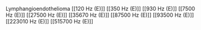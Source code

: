 Lymphangioendothelioma
[[120 Hz (E)]]
[[350 Hz (E)]]
[[930 Hz (E)]]
[[7500 Hz (E)]]
[[27500 Hz (E)]]
[[35670 Hz (E)]]
[[87500 Hz (E)]]
[[93500 Hz (E)]]
[[223010 Hz (E)]]
[[515700 Hz (E)]]